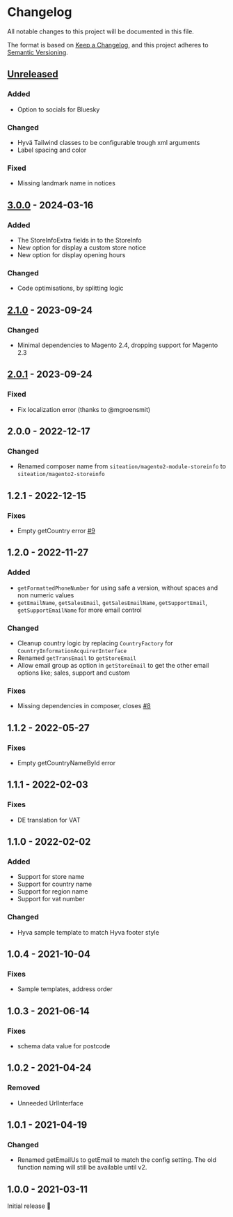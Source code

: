 # Changelog

All notable changes to this project will be documented in this file.

The format is based on [Keep a Changelog](https://keepachangelog.com/en/1.1.0/),
and this project adheres to [Semantic Versioning](https://semver.org/spec/v2.0.0.html).

## [Unreleased]

[Unreleased]: https://github.com/Siteation/magento2-storeinfo/compare/3.0.0...main

### Added
- Option to socials for Bluesky

### Changed
- Hyvä Tailwind classes to be configurable trough xml arguments
- Label spacing and color

### Fixed
- Missing landmark name in notices

## [3.0.0] - 2024-03-16

[3.0.0]: https://github.com/Siteation/magento2-storeinfo/compare/2.1.0...3.0.0

### Added

- The StoreInfoExtra fields in to the StoreInfo
- New option for display a custom store notice
- New option for display opening hours

### Changed

- Code optimisations, by splitting logic

## [2.1.0] - 2023-09-24

[2.1.0]: https://github.com/Siteation/magento2-storeinfo/compare/2.0.1...2.1.0

### Changed

- Minimal dependencies to Magento 2.4, dropping support for Magento 2.3

## [2.0.1] - 2023-09-24

[2.0.1]: https://github.com/Siteation/magento2-storeinfo/compare/2.0.0...2.0.1

### Fixed

- Fix localization error (thanks to @mgroensmit)

## 2.0.0 - 2022-12-17

### Changed

- Renamed composer name from `siteation/magento2-module-storeinfo` to `siteation/magento2-storeinfo`

## 1.2.1 - 2022-12-15

### Fixes

- Empty getCountry error [#9](https://github.com/Siteation/magento2-module-storeinfo/issues/9)

## 1.2.0 - 2022-11-27

### Added

- `getFormattedPhoneNumber` for using safe a version, without spaces and non numeric values
- `getEmailName`, `getSalesEmail`, `getSalesEmailName`, `getSupportEmail`, `getSupportEmailName` for more email control

### Changed

- Cleanup country logic by replacing `CountryFactory` for `CountryInformationAcquirerInterface`
- Renamed `getTransEmail` to `getStoreEmail`
- Allow email group as option in `getStoreEmail` to get the other email options like; sales, support and custom

### Fixes

- Missing dependencies in composer, closes [#8](https://github.com/Siteation/magento2-module-storeinfo/issues/8)

## 1.1.2 - 2022-05-27

### Fixes

- Empty getCountryNameById error

## 1.1.1 - 2022-02-03

### Fixes

- DE translation for VAT

## 1.1.0 - 2022-02-02

### Added

- Support for store name
- Support for country name
- Support for region name
- Support for vat number

### Changed

- Hyva sample template to match Hyva footer style

## 1.0.4 - 2021-10-04

### Fixes

- Sample templates, address order

## 1.0.3 - 2021-06-14

### Fixes

- schema data value for postcode

## 1.0.2 - 2021-04-24

### Removed

- Unneeded UrlInterface

## 1.0.1 - 2021-04-19

### Changed

- Renamed getEmailUs to getEmail to match the config setting.
  The old function naming will still be available until v2.

## 1.0.0 - 2021-03-11

Initial release 🎉
